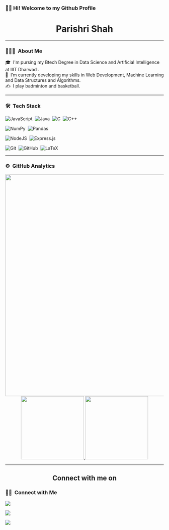 ### 👋🏼 Hi! Welcome to my Github Profile

<h1 align="center"> Parishri Shah</h1>

---

### 👨🏻‍💻 &nbsp;About Me

🎓 &nbsp;I'm pursing my Btech Degree in Data Science and Artificial Intelligence at IIIT Dharwad .\
🌱 &nbsp;I’m currently developing my skills in Web Development, Machine Learning and Data Structures and Algorithms.\
✍️ &nbsp;I play badminton and basketball.

---

### 🛠 &nbsp;Tech Stack


![JavaScript](https://img.shields.io/badge/javascript-%23323330.svg?style=for-the-badge&logo=javascript&logoColor=%23F7DF1E)&nbsp;
![Java](https://img.shields.io/badge/java-%23ED8B00.svg?style=for-the-badge&logo=java&logoColor=white)&nbsp;
![C](https://img.shields.io/badge/c-%2300599C.svg?style=for-the-badge&logo=c&logoColor=white)&nbsp;
![C++](https://img.shields.io/badge/c++-%2300599C.svg?style=for-the-badge&logo=c%2B%2B&logoColor=white)&nbsp;


![NumPy](https://img.shields.io/badge/numpy-%23013243.svg?style=for-the-badge&logo=numpy&logoColor=white)&nbsp;
![Pandas](https://img.shields.io/badge/pandas-%23150458.svg?style=for-the-badge&logo=pandas&logoColor=white)&nbsp;


![NodeJS](https://img.shields.io/badge/node.js-6DA55F?style=for-the-badge&logo=node.js&logoColor=white)&nbsp;
![Express.js](https://img.shields.io/badge/express.js-%23404d59.svg?style=for-the-badge&logo=express&logoColor=%2361DAFB)&nbsp;


 ![Git](https://img.shields.io/badge/git-%23F05033.svg?style=for-the-badge&logo=git&logoColor=white)&nbsp;
![GitHub](https://img.shields.io/badge/github-%23121011.svg?style=for-the-badge&logo=github&logoColor=white)&nbsp;
![LaTeX](https://img.shields.io/badge/latex-%23008080.svg?style=for-the-badge&logo=latex&logoColor=white)

<!-- ![Visual Studio Code](https://img.shields.io/badge/-Visual%20Studio%20Code-05122A?style=flat&logo=visual-studio-code&logoColor=007ACC)&nbsp;
![Eclipse](https://img.shields.io/badge/-Eclipse-05122A?style=flat&logo=eclipse-ide&logoColor=2C2255) -->


---
### ⚙️ &nbsp;GitHub Analytics

<p align="center">

  <img align="left" src="https://activity-graph.herokuapp.com/graph?username=Parishri07&bg_color=011627&color=e4e2e2&line=fafafa&point=f4f2f2&area=true&hide_border=true" width='702.21' />


<a href="https://github.com/Parishri07">
  <img height="200em" src="https://github-readme-stats-eight-theta.vercel.app/api?username=Parishri07&show_icons=true&theme=vue-dark&include_all_commits=true&count_private=true"/>
  <img height="200em" src="https://github-readme-stats-eight-theta.vercel.app/api/top-langs/?username=Parishri07&layout=compact&langs_count=8&theme=vue-dark"/>
</a>
</p>


<!-- <hr>
<h2 align="center">Github Trophies</h2>
<p align="center">
<img src="https://github-profile-trophy.vercel.app/?username=Parishri07&theme=darkhub">
</p>
</br> -->

<hr>
<h2 align="center">Connect with me on</h2>


### 🤝🏻 &nbsp;Connect with Me

<p align="left">
<a href="[https://www.linkedin.com/in/parishri-shah/](https://www.linkedin.com/in/parishri-shah-0786a9263/)"><img src="https://img.shields.io/badge/-Parishri%20Shah-0077B5?style=flat-the-badge&logo=Linkedin&logoColor=white"/></a>
  
<p align="left">
<a href="mailto:22bds043@iiitdwd.ac.in"><img src="https://img.shields.io/badge/-22bds043@iiitdwd.ac.in-D14836?style=flat-square&logo=Gmail&logoColor=white"/></a>
<p align="left">
<a href="mailto:parishrishah24@gmail.com"><img src="https://img.shields.io/badge/-parishrishah24@gmail.com-D14836?style=flat-square&logo=Gmail&logoColor=white"/></a>


